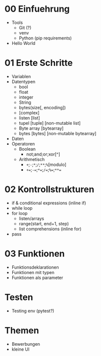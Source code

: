 # 00 Einfuehrung
- Tools
    - Git (?)
    - venv
    - Python (pip requirements)
- Hello World

# 01 Erste Schritte
- Variablen
- Datentypen
    - bool
    - float
    - integer
    - String
    - bytes(size[, encoding])
    - [complex]
    - listen [list]
    - tupel [tuple] [non-mutable list]
    - Byte array [bytearray]
    - bytes [bytes] [non-mutable bytearray]
- Daten
- Operatoren
    - Boolean
        - not;and;or;xor[^]
    - Arithmetisch
        - `+`;`-`;`*`;`/`;`**`;`%`[modulo]
        - `+=`;`-=`;`*=`;`/=`;`%=`;`**=`

# 02 Kontrollstrukturen
- if & conditional expressions (inline if)
- while loop
- for loop
    - listen/arrays
    - range(start, end+1, step)
    - list comprehensions (inline for)
- pass

# 03 Funktionen
- Funktionsdeklarationen
- Funktionen mit typen
- Funktionen als parameter

# Testen

- Testing env (pytest?)

# Themen

- Bewerbungen
- kleine UI

